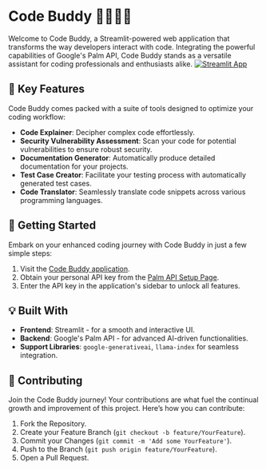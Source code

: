 # Code Buddy 🚀🧑🏻‍💻

Welcome to Code Buddy, a Streamlit-powered web application that transforms the way developers interact with code. Integrating the powerful capabilities of Google's Palm API, Code Buddy stands as a versatile assistant for coding professionals and enthusiasts alike.
[![Streamlit App](https://static.streamlit.io/badges/streamlit_badge_black_white.svg)](https://codebuddy.streamlit.app/)

## 🌟 Key Features

Code Buddy comes packed with a suite of tools designed to optimize your coding workflow:

- **Code Explainer**: Decipher complex code effortlessly.
- **Security Vulnerability Assessment**: Scan your code for potential vulnerabilities to ensure robust security.
- **Documentation Generator**: Automatically produce detailed documentation for your projects.
- **Test Case Creator**: Facilitate your testing process with automatically generated test cases.
- **Code Translator**: Seamlessly translate code snippets across various programming languages.

## 🚀 Getting Started

Embark on your enhanced coding journey with Code Buddy in just a few simple steps:

1. Visit the [Code Buddy application](https://codebuddy.streamlit.app/).
2. Obtain your personal API key from the [Palm API Setup Page](https://developers.generativeai.google/tutorials/setup).
3. Enter the API key in the application's sidebar to unlock all features.

## 💡 Built With

- **Frontend**: Streamlit - for a smooth and interactive UI.
- **Backend**: Google's Palm API - for advanced AI-driven functionalities.
- **Support Libraries**: `google-generativeai`, `llama-index` for seamless integration.



## 🤝 Contributing

Join the Code Buddy journey! Your contributions are what fuel the continual growth and improvement of this project. Here’s how you can contribute:

1. Fork the Repository.
2. Create your Feature Branch (`git checkout -b feature/YourFeature`).
3. Commit your Changes (`git commit -m 'Add some YourFeature'`).
4. Push to the Branch (`git push origin feature/YourFeature`).
5. Open a Pull Request.


